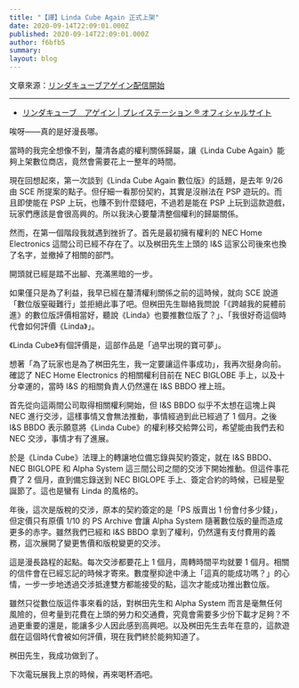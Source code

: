```yaml
---
title: "【譯】Linda Cube Again 正式上架"
date: 2020-09-14T22:09:01.000Z
published: 2020-09-14T22:09:01.000Z
author: f6bfb5
summary:
layout: blog
---
```


文章來源：[リンダキューブアゲイン配信開始](http://www.alfasystem.net/a_m/diary.cgi?date=20080911)

---

- [リンダキューブ　アゲイン | プレイステーション ® オフィシャルサイト](https://www.jp.playstation.com/software/title/jp9000npji00040_000000000000000001.html)

唉呀——真的是好漫長哪。

當時的我完全想像不到，釐清各處的權利關係歸屬，讓《Linda Cube Again》能夠上架數位商店，竟然會需要花上一整年的時間。

現在回想起來，第一次談到《Linda Cube Again 數位版》的話題，是去年 9/26 由 SCE 所提案的點子。但仔細一看那份契約，其實是沒辦法在 PSP 遊玩的。而且即使能在 PSP 上玩，也賺不到什麼錢吧，不過若是能在 PSP 上玩到這款遊戲，玩家們應該是會很高興的。所以我決心要釐清整個權利的歸屬關係。

然而，在第一個階段我就遇到挫折了。首先是最初擁有權利的 NEC Home Electronics 這間公司已經不存在了。以及桝田先生上頭的 I&S 這家公司後來也換了名字，並撤掉了相關的部門。

開頭就已經是踏不出腳、充滿黑暗的一步。

如果僅只是為了利益，我早已經在釐清權利關係之前的這時候，就向 SCE 說道「數位版窒礙難行」並拒絕此事了吧。但桝田先生聯絡我問說「《跨越我的屍體前進》的數位版評價相當好，聽說《Linda》也要推數位版了？」、「我很好奇這個時代會如何評價《Linda》」。

《Linda Cube》有個評價是，這部作品是「過早出現的寶可夢」。

想著「為了玩家也是為了桝田先生，我一定要讓這件事成功」，我再次挺身向前。確認了 NEC Home Electronics 的相關權利目前在 NEC BIGLOBE 手上，以及十分幸運的，當時 I&S 的相關負責人仍然還在 I&S BBDO 裡上班。

首先從向這兩間公司取得相關權利開始，但 I&S BBDO 似乎不太想在這塊上與 NEC 進行交涉，這樣事情又會無法推動，事情經過到此已經過了 1 個月。之後 I&S BBDO 表示願意將《Linda Cube》的權利移交給弊公司，希望能由我們去和 NEC 交涉，事情才有了進展。

於是《Linda Cube》法理上的轉讓地位備忘錄與契約簽定，就在 I&S BBDO、NEC BIGLOPE 和 Alpha System 這三間公司之間的交涉下開始推動。但這件事花費了 2 個月，直到備忘錄送到 NEC BIGLOPE 手上、簽定合約的時候，已經是聖誕節了。這也是蠻有 Linda 的風格的。

年後，這次是版稅的交涉，原本的契約簽定的是「PS 版賣出 1 份會付多少錢」，但定價只有原價 1/10 的 PS Archive 會讓 Alpha System 隨著數位版的量而造成更多的赤字。雖然我們已經和 I&S BBDO 拿到了權利，仍然還有支付費用的義務，這次展開了變更售價和版稅變更的交涉。

這是漫長路程的起點。每次交涉都要花上 1 個月，周轉時間平均就要 1 個月。相關的信件會在已經忘記的時候才寄來。數度壓抑途中湧上「這真的能成功嗎？」的心情，一步一步地透過交涉抵達雙方都能接受的點，這次才能成功推出數位版。

雖然只從數位版這件事來看的話，對桝田先生和 Alpha System 而言是毫無任何風險的，但考量到花費在上頭的勞力和交通費，究竟會需要多少份下載才足夠？不過更重要的還是，能讓多少人因此感到高興吧。以及桝田先生去年在意的，這款遊戲在這個時代會被如何評價，現在我們終於能夠知道了。

桝田先生，我成功做到了。

下次電玩展我上京的時候，再來喝杯酒吧。
